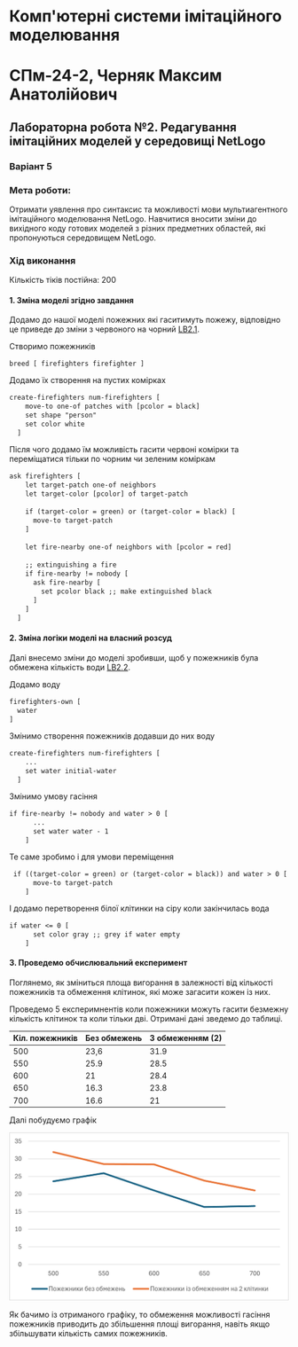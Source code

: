 # Комп'ютерні системи імітаційного моделювання

# СПм-24-2, Черняк Максим Анатолійович

## Лабораторна робота №2. Редагування імітаційних моделей у середовищі NetLogo

### Варіант 5

### Мета роботи: 
Отримати уявлення про синтаксис та можливості мови мультиагентного імітаційного моделювання NetLogo.
Навчитися вносити зміни до вихідного коду готових моделей з різних предметних областей, які пропонуються середовищем NetLogo.

### Хід виконання

Кількість тіків постійна: 200

#### 1. Зміна моделі згідно завдання
Додамо до нашої моделі пожежних які гаситимуть пожежу, відповідно це приведе до зміни з червоного на чорний [LB2.1](lb2_1.nlogox).

Створимо пожежників
```
breed [ firefighters firefighter ]
```
Додамо їх створення на пустих комірках
```
create-firefighters num-firefighters [
    move-to one-of patches with [pcolor = black]
    set shape "person"
    set color white
  ]
```
Після чого додамо їм можливість гасити червоні комірки та переміщатися тільки по чорним чи зеленим коміркам
```
ask firefighters [
    let target-patch one-of neighbors
    let target-color [pcolor] of target-patch
    
    if (target-color = green) or (target-color = black) [
      move-to target-patch
    ]
    
    let fire-nearby one-of neighbors with [pcolor = red]
    
    ;; extinguishing a fire
    if fire-nearby != nobody [
      ask fire-nearby [
        set pcolor black ;; make extinguished black
      ]
    ]
  ]
```

#### 2. Зміна логіки моделі на власний розсуд
Далі внесемо зміни до моделі зробивши, щоб у пожежників була обмежена кількість води [LB2.2](lb2_2.nlogox).

Додамо воду
```
firefighters-own [
  water
]
```

Змінимо створення пожежників додавши до них воду
```
create-firefighters num-firefighters [
    ...
    set water initial-water
  ]
```

Змінимо умову гасіння 
```
if fire-nearby != nobody and water > 0 [
      ...
      set water water - 1
    ]
```

Те саме зробимо і для умови переміщення
```
 if ((target-color = green) or (target-color = black)) and water > 0 [
      move-to target-patch
    ]
```

І додамо перетворення білої клітинки на сіру коли закінчилась вода
```
if water <= 0 [
      set color gray ;; grey if water empty
    ]
```

#### 3. Проведемо обчислювальний експеримент
Поглянемо, як зміниться площа вигорання в залежності від кількості пожежників та обмеження клітинок, які може загасити кожен із них.

Проведемо 5 експеримнентів коли пожежники можуть гасити безмежну кількість клітинок та коли тільки дві. Отримані дані зведемо до таблиці.

| Кіл. пожежників |Без обмежень | З обмеженням (2) |
|-------------|---------------|--------|
| 500 | 23,6 | 31.9 |
| 550 | 25.9 | 28.5 |
| 600 | 21 | 28.4 |
| 650 | 16.3 | 23.8 |
| 700 | 16.6 | 21 |

Далі побудуємо графік 

![image](images/exp_table.png)


Як бачимо із отриманого графіку, то обмеження можливості гасіння пожежників приводить до збільшення площі вигорання, навіть якщо збільшувати кількість самих пожежників.
